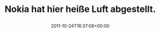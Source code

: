 ---
retweeted: false
source: <a href="http://twitter.com/download/android" rel="nofollow">Twitter for Android</a>
entities:
  hashtags: []
  symbols: []
  user_mentions: []
  urls:
  - url: http://t.co/d08kBctS
    expanded_url: http://twitpic.com/757yie
    display_url: twitpic.com/757yie
    indices:
    - '38'
    - '58'
display_text_range:
- '0'
- '58'
favorite_count: '0'
id_str: '128510344648855553'
truncated: false
retweet_count: '0'
id: '128510344648855553'
possibly_sensitive: false
created_at: Mon Oct 24 16:37:08 +0000 2011
favorited: false
full_text: Nokia hat hier heiße Luft abgestellt.
lang: de
quote_url: http://twitpic.com/757yie
tags:
- pesos/twitter
date: '2011-10-24T16:37:08+00:00'
src: https://twitter.com/bascht/status/128510344648855553
original_url: https://twitter.com/bascht/status/128510344648855553
type: twitter_tweet
text: Nokia hat hier heiße Luft abgestellt.
title: 'Nokia hat hier heiße Luft abgestellt.

  '

---